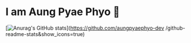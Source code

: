 # I am Aung Pyae Phyo  👋

[![Anurag's GitHub stats](https://github-readme-stats.vercel.app/api?username=aungpyaephyo-dev&show_icons=true )](https://github.com/aungpyaephyo-dev /github-readme-stats&show_icons=true)
